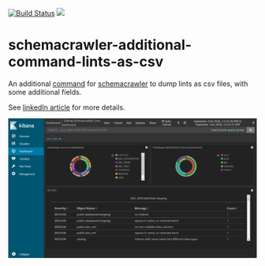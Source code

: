 [![Build Status](https://travis-ci.org/adriens/schemacrawler-additional-command-lints-as-csv.svg?branch=master)](https://travis-ci.org/adriens/schemacrawler-additional-command-lints-as-csv)
[![](https://jitpack.io/v/adriens/schemacrawler-additional-command-lints-as-csv.svg)](https://jitpack.io/#adriens/schemacrawler-additional-command-lints-as-csv)

# schemacrawler-additional-command-lints-as-csv

An additional [command](http://www.schemacrawler.com/plugins.html) for [schemacrawler](http://www.schemacrawler.com/) to dump lints as csv files, with some additional fields.

See [linkedIn article](https://www.linkedin.com/pulse/continuous-database-linting-dashboards-bring-analytics-adrien-sales/) for more details.

![Simple Kibana dashboard screenshot](COVER.png "Screenshot")
